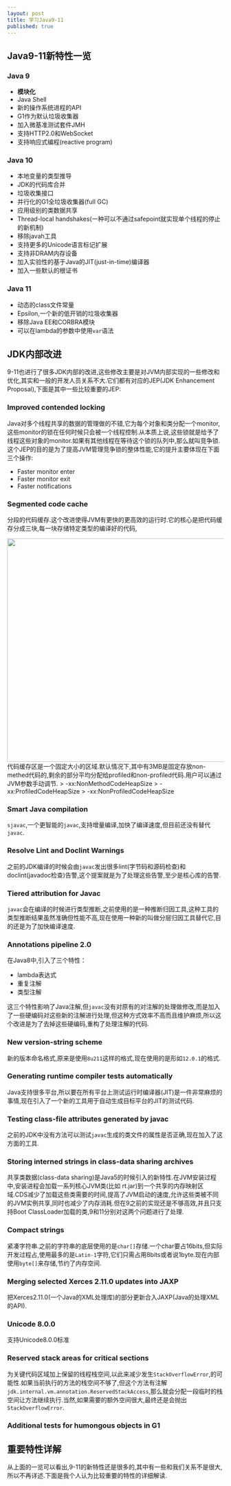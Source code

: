 ```yaml
---
layout: post
title: 学习Java9-11
published: true
---
```


## Java9-11新特性一览
### Java 9
* **模块化**
* Java Shell
* 新的操作系统进程的API
* G1作为默认垃圾收集器
* 加入微基准测试套件JMH
* 支持HTTP2.0和WebSocket
* 支持响应式编程(reactive program)

### Java 10
* 本地变量的类型推导
* JDK的代码库合并
* 垃圾收集接口
* 并行化的G1全垃圾收集器(full GC)
* 应用级别的类数据共享
* Thread-local handshakes(一种可以不通过safepoint就实现单个线程的停止的新机制)
* 移除javah工具
* 支持更多的Unicode语言标记扩展
* 支持非DRAM内存设备
* 加入实验性的基于Java的JIT(just-in-time)编译器
* 加入一些默认的根证书

### Java 11
* 动态的class文件常量
* Epsilon,一个新的低开销的垃圾收集器
* 移除Java EE和CORBRA模块
* 可以在lambda的参数中使用`var`语法

## JDK内部改进
9-11也进行了很多JDK内部的改进,这些修改主要是对JVM内部实现的一些修改和优化,其实和一般的开发人员关系不大.它们都有对应的JEP(JDK Enhancement Proposal),下面是其中一些比较重要的JEP:

### Improved contended locking
Java对多个线程共享的数据的管理做的不错,它为每个对象和类分配一个monitor,这些monitor的锁在任何时候只会被一个线程控制.从本质上说,这些锁就是给予了线程这些对象的monitor.如果有其他线程在等待这个锁的队列中,那么就叫竞争锁.
这个JEP的目的是为了提高JVM管理竞争锁的整体性能,它的提升主要体现在下面三个操作:
* Faster monitor enter
* Faster monitor exit
* Faster notifications

### Segmented code cache
分段的代码缓存.这个改进使得JVM有更快的更高效的运行时.它的核心是把代码缓存分成三块,每一块存储特定类型的编译好的代码,
<div align="center"><img width="660" height="520" src="https://zjjfly.github.io/images/20190529/j911-1.JPG"/></div>
代码缓存区是一个固定大小的区域.默认情况下,其中有3MB是固定存放non-methed代码的,剩余的部分平均分配给profiled和non-profiled代码.用户可以通过JVM参数手动调节.
> -xx:NonMethodCodeHeapSize
> -xx:ProfiledCodeHeapSize
> -xx:NonProfiledCodeHeapSize

### Smart Java compilation
`sjavac`,一个更智能的`javac`,支持增量编译,加快了编译速度,但目前还没有替代`javac`.

### Resolve Lint and Doclint Warnings
之前的JDK编译的时候会由`javac`发出很多lint(字节码和源码检查)和doclint(javadoc检查)告警,这个提案就是为了处理这些告警,至少是核心库的告警.

### Tiered attribution for Javac
`javac`会在编译的时候进行类型推断,之前使用的是一种推断归因工具,这种工具的类型推断结果虽然准确但性能不高,现在使用一种新的叫做分层归因工具替代它,目的还是为了加快编译速度.

### Annotations pipeline 2.0
在Java8中,引入了三个特性：
* lambda表达式
* 重复注解
* 类型注解
  
这三个特性影响了Java注解,但`javac`没有对原有的对注解的处理做修改,而是加入了一些硬编码对这些新的注解进行处理,但这种方式效率不高而且维护麻烦,所以这个改进是为了去掉这些硬编码,重构了处理注解的代码.

### New version-string scheme
新的版本命名格式,原来是使用`8u211`这样的格式,现在使用的是形如`12.0.1`的格式.

### Generating runtime compiler tests automatically
Java支持很多平台,所以要在所有平台上测试运行时编译器(JIT)是一件非常麻烦的事情,现在引入了一个新的工具用于自动生成目标平台的JIT的测试代码.

### Testing class-file attributes generated by javac
之前的JDK中没有方法可以测试`javac`生成的类文件的属性是否正确,现在加入了这方面的工具.

### Storing interned strings in class-data sharing archives
共享类数据(class-data sharing)是Java5的时候引入的新特性.在JVM安装过程中,安装进程会加载一系列核心JVM类(比如 rt.jar)到一个共享的内存映射区域.CDS减少了加载这些类需要的时间,提高了JVM启动的速度,允许这些类被不同的JVM实例共享,同时也减少了内存消耗.但在9之前的实现还是不够高效,并且只支持Boot ClassLoader加载的类,9和11分别对这两个问题进行了处理.

### Compact strings
紧凑字符串.之前的字符串的底层使用的是`char[]`存储.一个char要占16bits,但实际开发过程占,使用最多的是`Latin-1`字符,它们只需占用8bits或者说1byte.现在内部使用`byte[]`来存储,节约了内存空间.

### Merging selected Xerces 2.11.0 updates into JAXP
把Xerces2.11.0(一个Java的XML处理库)的部分更新合入JAXP(Java的处理XML的API).

### Unicode 8.0.0
支持Unicode8.0.0标准

### Reserved stack areas for critical sections
为关键代码区域加上保留的线程栈空间,以此来减少发生`StackOverflowError`,的可能性.如果当前执行的方法的栈空间不够了,但这个方法有注解`jdk.internal.vm.annotation.ReservedStackAccess`,那么就会分配一段临时的栈空间让方法继续执行.当然,如果需要的额外空间很大,最终还是会抛出`StackOverflowError`.

### Additional tests for humongous objects in G1

## 重要特性详解
从上面的一览可以看出,9-11的新特性还是很多的,其中有一些和我们关系不是很大,所以不再详述.下面是我个人认为比较重要的特性的详细解读.
